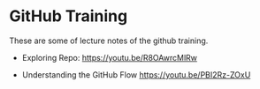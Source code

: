 GitHub Training
===============
These are some of lecture notes of the github training.

* Exploring Repo:
https://youtu.be/R8OAwrcMlRw

* Understanding the GitHub Flow
https://youtu.be/PBI2Rz-ZOxU
